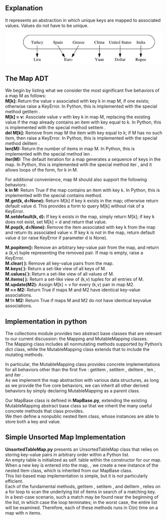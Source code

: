
## Explanation
It represents an abstraction in which unique keys are mapped
to associated values. Values do not have to be unique.

![Map](map.PNG)

## The Map ADT
We begin by listing what we consider the
most significant five behaviors of a map M as follows: <br>
**M[k]:** Return the value v associated with key k in map M, if
one exists; otherwise raise a KeyError. In Python, this is
implemented with the special method getitem . <br>
**M[k] = v:** Associate value v with key k in map M, replacing the existing
value if the map already contains an item with key
equal to k. In Python, this is implemented with the special
method setitem .<br>
**del M[k]:** Remove from map M the item with key equal to k; if M
has no such item, then raise a KeyError. In Python, this is
implemented with the special method delitem . <br>
**len(M):** Return the number of items in map M. In Python, this is
implemented with the special method len .<br>
**iter(M):** The default iteration for a map generates a sequence of
keys in the map. In Python, this is implemented with the
special method iter , and it allows loops of the form,
for k in M.

For additional convenience,
map M should also support the following behaviors: <br>
**k in M:** Return True if the map contains an item with key k. In
Python, this is implemented with the special contains
method. <br>
**M.get(k, d=None):** Return M[k] if key k exists in the map; otherwise return
default value d. This provides a form to query M[k] without
risk of a KeyError.<br>
**M.setdefault(k, d):** If key k exists in the map, simply return M[k]; if key k
does not exist, set M[k] = d and return that value.<br>
**M.pop(k, d=None):** Remove the item associated with key k from the map and
return its associated value v. If key k is not in the map,
return default value d (or raise KeyError if parameter d is
None).<br>

**M.popitem():** Remove an arbitrary key-value pair from the map, and return
a (k,v) tuple representing the removed pair. If map is
empty, raise a KeyError.<br>
**M.clear( ):** Remove all key-value pairs from the map.<br>
**M.keys( ):** Return a set-like view of all keys of M.<br>
**M.values( ):** Return a set-like view of all values of M.<br>
**M.items( ):** Return a set-like view of (k,v) tuples for all
entries of M.<br>
**M.update(M2):** Assign M[k] = v for every (k,v) pair in map M2.<br>
**M == M2:** Return True if maps M and M2 have identical key-value
associations.<br>
**M != M2:** Return True if maps M and M2 do not have identical keyvalue
associations.<br>

## Implementation in python

The collections module provides two abstract base classes that are relevant to
our current discussion: the Mapping and MutableMapping classes.<bR> The Mapping
class includes all nonmutating methods supported by Python’s dict class, while the
MutableMapping class extends that to include the mutating methods.

In particular, the MutableMapping
class provides concrete implementations for all behaviors other than the first five
: getitem , setitem , delitem , len , and
iter . <br>
As we implement the map abstraction with various data structures, as
long as we provide the five core behaviors, we can inherit all other derived behaviors
by simply declaring MutableMapping as a parent class.

Our MapBase class is defined in **MapBase.py**, extending
the existing MutableMapping abstract base class so that we inherit the many
useful concrete methods that class provides. <br>
We then define a nonpublic nested
Item class, whose instances are able to store both a key and value.

## Simple Unsorted Map Implementation

**UnsortedTableMap.py** presents an UnsortedTableMap
class that relies on storing key-value pairs in 
arbitrary order within a Python list. <br>
An empty table is initialized as self. table within 
the constructor for our map. <br>
When a new key is entered into the map, ,
we create a new instance of the nested Item class, which is inherited from our
MapBase class. <br>
This list-based map implementation is simple, but it is not particularly efficient. <br>
Each of the fundamental methods, getitem , setitem , and delitem ,
relies on a for loop to scan the underlying list of items in search of a matching key. <br>
In a best-case scenario, such a match may be found near the beginning of the list, in
which case the loop terminates; in the worst case, the entire list will be examined.
Therefore, each of these methods runs in O(n) time on a map with n items.